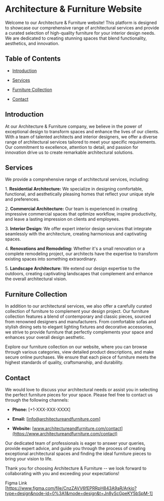 # Architecture & Furniture Website

Welcome to our Architecture & Furniture website! This platform is designed to showcase our comprehensive range of architectural services and provide a curated selection of high-quality furniture for your interior design needs. We are dedicated to creating stunning spaces that blend functionality, aesthetics, and innovation.

## Table of Contents

- [Introduction](#introduction)

- [Services](#services)

- [Furniture Collection](#furniture-collection)

- [Contact](#contact)

## Introduction

At our Architecture & Furniture company, we believe in the power of exceptional design to transform spaces and enhance the lives of our clients. With a team of talented architects and interior designers, we offer a diverse range of architectural services tailored to meet your specific requirements. Our commitment to excellence, attention to detail, and passion for innovation drive us to create remarkable architectural solutions.

## Services

We provide a comprehensive range of architectural services, including:

1\. **Residential Architecture:** We specialize in designing comfortable, functional, and aesthetically pleasing homes that reflect your unique style and preferences.

2\. **Commercial Architecture:** Our team is experienced in creating impressive commercial spaces that optimize workflow, inspire productivity, and leave a lasting impression on clients and employees.

3\. **Interior Design:** We offer expert interior design services that integrate seamlessly with the architecture, creating harmonious and captivating spaces.

4\. **Renovations and Remodeling:** Whether it's a small renovation or a complete remodeling project, our architects have the expertise to transform existing spaces into something extraordinary.

5\. **Landscape Architecture:** We extend our design expertise to the outdoors, creating captivating landscapes that complement and enhance the overall architectural vision.

## Furniture Collection

In addition to our architectural services, we also offer a carefully curated collection of furniture to complement your design project. Our furniture collection features a blend of contemporary and classic pieces, sourced from renowned designers and manufacturers. From comfortable sofas and stylish dining sets to elegant lighting fixtures and decorative accessories, we strive to provide furniture that perfectly complements your space and enhances your overall design aesthetic.

Explore our furniture collection on our website, where you can browse through various categories, view detailed product descriptions, and make secure online purchases. We ensure that each piece of furniture meets the highest standards of quality, craftsmanship, and durability.

## Contact

We would love to discuss your architectural needs or assist you in selecting the perfect furniture pieces for your space. Please feel free to contact us through the following channels:

- **Phone:** [+1-XXX-XXX-XXXX]

- **Email:** [info@architectureandfurniture.com]

- **Website:** [www.architectureandfurniture.com/contact](https://www.architectureandfurniture.com/contact)

Our dedicated team of professionals is eager to answer your queries, provide expert advice, and guide you through the process of creating exceptional architectural spaces and finding the ideal furniture pieces to bring your vision to life.

Thank you for choosing Architecture & Furniture -- we look forward to collaborating with you and exceeding your expectations!

Figma Link [https://www.figma.com/file/CnzZAVV6fEPRRpH843A9aR/Arkio?type=design&node-id=0%3A1&mode=design&t=Jn8yScGpeKY5bSpM-1]
